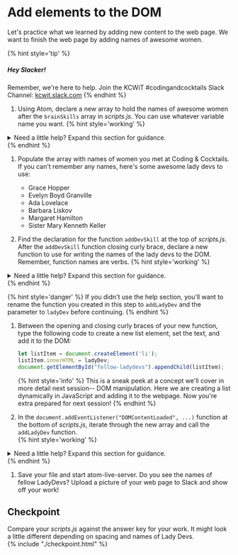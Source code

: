 # Add elements to the DOM

Let's practice what we learned by adding new content to the web page. We want to finish the web page by adding names of awesome women.

{% hint style='tip' %}
##### Hey Slacker!

Remember, we're here to help.
Join the KCWiT #codingandcocktails Slack Channel: [kcwit.slack.com](http://kcwit.slack.com)
{% endhint %}


1. Using Atom, declare a new array to hold the names of awesome women after the `brainSkills` array in _scripts.js_. You can use whatever variable name you want. 
   {% hint style='working' %}
<details>
<summary>
Need a little help? Expand this section for guidance. 
</summary> 
Type <code>const ladyDevs = [];</code>.
</details>
   {% endhint %}

1. Populate the array with names of women you met at Coding & Cocktails. If you can't remember any names, here's some awesome lady devs to use:
   * Grace Hopper
   * Evelyn Boyd Granville
   * Ada Lovelace
   * Barbara Liskov
   * Margaret Hamilton
   * Sister Mary Kenneth Keller

1. Find the declaration for the function `addDevSkill` at the top of _scripts.js_. After the `addDevSkill` function closing curly brace, declare a new function to use for writing the names of the lady devs to the DOM. Remember, function names are verbs.
      {% hint style='working' %}
<details>
<summary>
Need a little help? Expand this section for guidance. 
</summary> 
Create a new function and name it after the action (the verb). In this example, the action is `addLadyDev`. You can use <b>Function expression</b> or <b>Function declaration</b>. Your function should look something like this:

<pre>
<code class="lang-javascript">
const addLadyDev = function (ladyDev) {
};
</code>
</pre>
</details>
   {% endhint %}

   {% hint style='danger' %}
   If you didn't use the help section, you'll want to rename the function you created in this step to `addLadyDev` and the parameter to `ladyDev` before continuing.
   {% endhint %}

1. Between the opening and closing curly braces of your new function, type the following code to create a new list element, set the text, and add it to the DOM:
  
   ```js
   let listItem = document.createElement('li');
   listItem.innerHTML = ladyDev;
   document.getElementById("fellow-ladydevs").appendChild(listItem);
   ```
   {% hint style='info' %}
This is a sneak peek at a concept we'll cover in more detail next session-- DOM manipulation. Here we are creating a list dynamically in JavaScript and adding it to the webpage. Now you're extra prepared for next session!
   {% endhint %}

1. In the `document.addEventListener("DOMContentLoaded", ...)` function at the bottom of _scripts.js_, iterate through the new array and call the `addLadyDev` function.   
   {% hint style='working' %}
<details>
<summary>
Need a little help? Expand this section for guidance. 
</summary> 
Take a look at how you iterated over <code>brainSkills</code> and called the <code>addDevSkill</code> function. You'll do the same for <code>ladyDevs</code> array and calling <code>addLadyDev</code> function.
</details>
   {% endhint %}

1. Save your file and start atom-live-server. Do you see the names of fellow LadyDevs? Upload a picture of your web page to Slack and show off your work!

<!-- trick markdown to give me a little space between these two sections of text -->
## 

## Checkpoint <span class="navigate-top"><a href="#top" title="Take me to the top of page"><i class="fa fa-chevron-circle-up" aria-hidden="true"></i></a></span>
Compare your _scripts.js_ against the answer key for your work. It might look a little different depending on spacing and names of Lady Devs.  
{% include "./checkpoint.html" %}